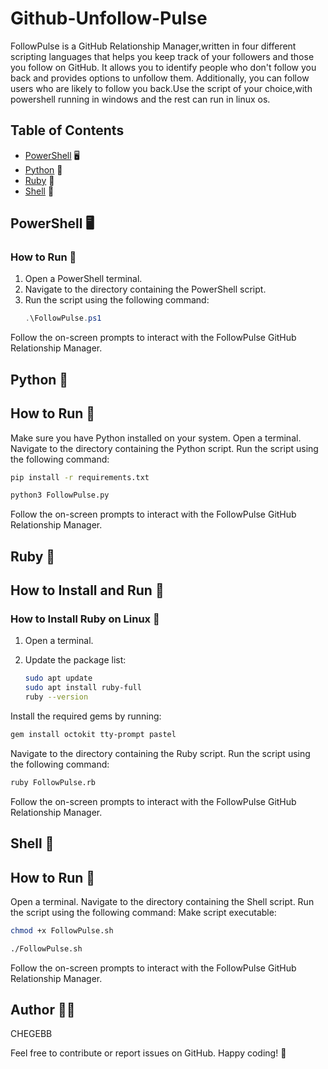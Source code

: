 # Github-Unfollow-Pulse

FollowPulse is a GitHub Relationship Manager,written in four different scripting languages that helps you keep track of your followers and those you follow on GitHub.
It allows you to identify people who don't follow you back and provides options to unfollow them.
Additionally, you can follow users who are likely to follow you back.Use the script of your choice,with powershell running in windows and the rest can run in linux os.

## Table of Contents

- [PowerShell](#powershell) 🖥️
- [Python](#python) 🐍
- [Ruby](#ruby) 💎
- [Shell](#shell) 🐚

## PowerShell 🖥️

### How to Run 🏃

1. Open a PowerShell terminal.
2. Navigate to the directory containing the PowerShell script.
3. Run the script using the following command:
   ```powershell
   .\FollowPulse.ps1
Follow the on-screen prompts to interact with the FollowPulse GitHub Relationship Manager.
## Python 🐍
## How to Run 🏃
Make sure you have Python installed on your system.
Open a terminal.
Navigate to the directory containing the Python script.
Run the script using the following command:
```bash
pip install -r requirements.txt

python3 FollowPulse.py
```
Follow the on-screen prompts to interact with the FollowPulse GitHub Relationship Manager.
## Ruby 💎
## How to Install and Run 🏃
### How to Install Ruby on Linux 🐧

1. Open a terminal.

2. Update the package list:
   ```bash
   sudo apt update
   sudo apt install ruby-full
   ruby --version
   ```
Install the required gems by running:
```bash
gem install octokit tty-prompt pastel
```
Navigate to the directory containing the Ruby script.
Run the script using the following command:
```bash
ruby FollowPulse.rb
```
Follow the on-screen prompts to interact with the FollowPulse GitHub Relationship Manager.
## Shell 🐚
## How to Run 🏃
Open a terminal.
Navigate to the directory containing the Shell script.
Run the script using the following command:
Make script executable:
```bash
chmod +x FollowPulse.sh
```
```bash
./FollowPulse.sh
```
Follow the on-screen prompts to interact with the FollowPulse GitHub Relationship Manager.
## Author 👨‍💻
CHEGEBB

Feel free to contribute or report issues on GitHub.
Happy coding! 🚀
